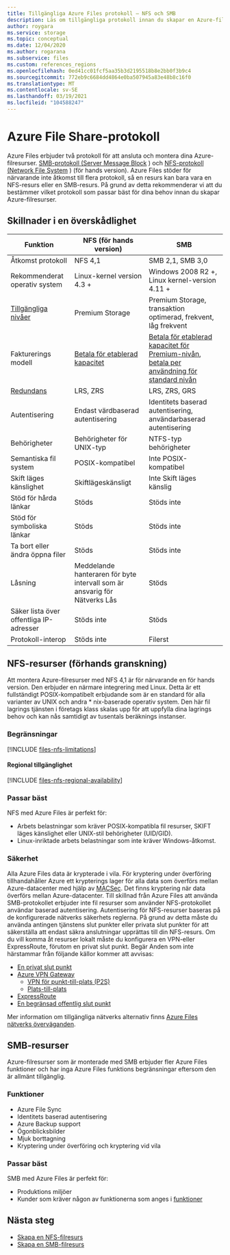 ```yaml
---
title: Tillgängliga Azure Files protokoll – NFS och SMB
description: Läs om tillgängliga protokoll innan du skapar en Azure-filresurs, inklusive SMB (Server Message Block) och NFS (Network File System).
author: roygara
ms.service: storage
ms.topic: conceptual
ms.date: 12/04/2020
ms.author: rogarana
ms.subservice: files
ms.custom: references_regions
ms.openlocfilehash: 0ed41cc01fcf5aa35b3d2195518b8e2bb0f3b9c4
ms.sourcegitcommit: 772eb9c6684dd4864e0ba507945a83e48b8c16f0
ms.translationtype: MT
ms.contentlocale: sv-SE
ms.lasthandoff: 03/19/2021
ms.locfileid: "104588247"
---
```

# <a name="azure-file-share-protocols"></a>Azure File Share-protokoll

Azure Files erbjuder två protokoll för att ansluta och montera dina Azure-filresurser. [SMB-protokoll (Server Message Block](/windows/win32/fileio/microsoft-smb-protocol-and-cifs-protocol-overview) ) och [NFS-protokoll (Network File System](https://en.wikipedia.org/wiki/Network_File_System) ) (för hands version). Azure Files stöder för närvarande inte åtkomst till flera protokoll, så en resurs kan bara vara en NFS-resurs eller en SMB-resurs. På grund av detta rekommenderar vi att du bestämmer vilket protokoll som passar bäst för dina behov innan du skapar Azure-filresurser.

## <a name="differences-at-a-glance"></a>Skillnader i en överskådlighet

|Funktion  |NFS (för hands version)  |SMB  |
|---------|---------|---------|
|Åtkomst protokoll     |NFS 4,1         |SMB 2,1, SMB 3,0         |
|Rekommenderat operativ system     |Linux-kernel version 4.3 +         |Windows 2008 R2 +, Linux kernel-version 4.11 +         |
|[Tillgängliga nivåer](storage-files-planning.md#storage-tiers)     |Premium Storage         |Premium Storage, transaktion optimerad, frekvent, låg frekvent         |
|Fakturerings modell         |[Betala för etablerad kapacitet](./understanding-billing.md#provisioned-model)         |[Betala för etablerad kapacitet för Premium-nivån](./understanding-billing.md#provisioned-model), [betala per användning för standard nivån](./understanding-billing.md#pay-as-you-go-model)         |
|[Redundans](storage-files-planning.md#redundancy)     |LRS, ZRS         |LRS, ZRS, GRS         |
|Autentisering     |Endast värdbaserad autentisering        |Identitets baserad autentisering, användarbaserad autentisering         |
|Behörigheter     |Behörigheter för UNIX-typ         |NTFS-typ behörigheter         |
|Semantiska fil system     |POSIX-kompatibel         |Inte POSIX-kompatibel         |
|Skift läges känslighet     |Skiftlägeskänsligt         |Inte Skift läges känslig         |
|Stöd för hårda länkar     |Stöds         |Stöds inte         |
|Stöd för symboliska länkar     |Stöds         |Stöds inte         |
|Ta bort eller ändra öppna filer     |Stöds         |Stöds inte         |
|Låsning     |Meddelande hanteraren för byte intervall som är ansvarig för Nätverks Lås         |Stöds         |
|Säker lista över offentliga IP-adresser | Stöds inte | Stöds|
|Protokoll-interop| Stöds inte | Filerst|

## <a name="nfs-shares-preview"></a>NFS-resurser (förhands granskning)

Att montera Azure-filresurser med NFS 4,1 är för närvarande en för hands version. Den erbjuder en närmare integrering med Linux. Detta är ett fullständigt POSIX-kompatibelt erbjudande som är en standard för alla varianter av UNIX och andra * nix-baserade operativ system. Den här fil lagrings tjänsten i företags klass skalas upp för att uppfylla dina lagrings behov och kan nås samtidigt av tusentals beräknings instanser.

### <a name="limitations"></a>Begränsningar

[!INCLUDE [files-nfs-limitations](../../../includes/files-nfs-limitations.md)]

#### <a name="regional-availability"></a>Regional tillgänglighet

[!INCLUDE [files-nfs-regional-availability](../../../includes/files-nfs-regional-availability.md)]

### <a name="best-suited"></a>Passar bäst

NFS med Azure Files är perfekt för:

- Arbets belastningar som kräver POSIX-kompatibla fil resurser, SKIFT läges känslighet eller UNIX-stil behörigheter (UID/GID).
- Linux-inriktade arbets belastningar som inte kräver Windows-åtkomst.

### <a name="security"></a>Säkerhet

Alla Azure Files data är krypterade i vila. För kryptering under överföring tillhandahåller Azure ett krypterings lager för alla data som överförs mellan Azure-datacenter med hjälp av [MACSec](https://en.wikipedia.org/wiki/IEEE_802.1AE). Det finns kryptering när data överförs mellan Azure-datacenter. Till skillnad från Azure Files att använda SMB-protokollet erbjuder inte fil resurser som använder NFS-protokollet användar baserad autentisering. Autentisering för NFS-resurser baseras på de konfigurerade nätverks säkerhets reglerna. På grund av detta måste du använda antingen tjänstens slut punkter eller privata slut punkter för att säkerställa att endast säkra anslutningar upprättas till din NFS-resurs. Om du vill komma åt resurser lokalt måste du konfigurera en VPN-eller ExpressRoute, förutom en privat slut punkt. Begär Anden som inte härstammar från följande källor kommer att avvisas:

- [En privat slut punkt](storage-files-networking-overview.md#private-endpoints)
- [Azure VPN Gateway](../../vpn-gateway/vpn-gateway-about-vpngateways.md)
    - [VPN för punkt-till-plats (P2S)](../../vpn-gateway/point-to-site-about.md)
    - [Plats-till-plats](../../vpn-gateway/design.md#s2smulti)
- [ExpressRoute](../../expressroute/expressroute-introduction.md)
- [En begränsad offentlig slut punkt](storage-files-networking-overview.md#storage-account-firewall-settings)

Mer information om tillgängliga nätverks alternativ finns [Azure Files nätverks överväganden](storage-files-networking-overview.md).

## <a name="smb-shares"></a>SMB-resurser

Azure-filresurser som är monterade med SMB erbjuder fler Azure Files funktioner och har inga Azure Files funktions begränsningar eftersom den är allmänt tillgänglig.

### <a name="features"></a>Funktioner

- Azure File Sync
- Identitets baserad autentisering
- Azure Backup support
- Ögonblicksbilder
- Mjuk borttagning
- Kryptering under överföring och kryptering vid vila

### <a name="best-suited"></a>Passar bäst

SMB med Azure Files är perfekt för:

- Produktions miljöer
- Kunder som kräver någon av funktionerna som anges i [funktioner](#features)

## <a name="next-steps"></a>Nästa steg

- [Skapa en NFS-filresurs](storage-files-how-to-create-nfs-shares.md)
- [Skapa en SMB-filresurs](storage-how-to-create-file-share.md)